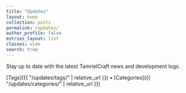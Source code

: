 ```yaml
---
title: "Updates"
layout: home
collection: posts
permalink: /updates/
author_profile: false
entries_layout: list
classes: wide
search: true
---
```


Stay up to date with the latest TamrielCraft news and development logs.

[Tags]({{ "/updates/tags/" | relative_url }}) • [Categories]({{ "/updates/categories/" | relative_url }})

